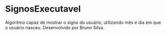 # SignosExecutavel
Algoritmo capaz de mostrar o signo do usuário, utilizando mês e dia em que o usuário nasceu.
Desenvolvido por Bruno Silva.
